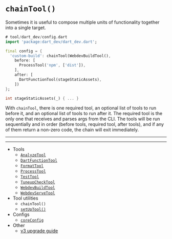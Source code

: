 # `chainTool()`

Sometimes it is useful to compose multiple units of functionality together into
a single target.

```dart
# tool/dart_dev/config.dart
import 'package:dart_dev/dart_dev.dart';

final config = {
  'custom-build': chainTool(WebdevBuildTool(),
    before: [
      ProcessTool('npm', ['dist']),
    ],
    after: [
      DartFunctionTool(stageStaticAssets),
    ])
};

int stageStaticAssets(_) { ... }
```

With `chainTool`, there is one required tool, an optional list of tools to run
before it, and an optional list of tools to run after it. The required tool is
the only one that receives and parses args from the CLI. The tools will be run
sequentially and in order (before tools, required tool, after tools), and if any
of them return a non-zero code, the chain will exit immediately.

---
---

<!-- Table of Contents -->

- Tools
  - [`AnalyzeTool`][analyze-tool]
  - [`DartFunctionTool`][dart-function-tool]
  - [`FormatTool`][format-tool]
  - [`ProcessTool`][process-tool]
  - [`TestTool`][test-tool]
  - [`TuneupCheckTool`][tuneup-check-tool]
  - [`WebdevBuildTool`][webdev-build-tool]
  - [`WebdevServeTool`][webdev-serve-tool]
- Tool utilities
  - `chainTool()`
  - [`setUpTool()`][set-up-tool]
- Configs
  - [`coreConfig`][core-config]
- Other
  - [v3 upgrade guide][v3-upgrade-guide]

<!-- Table of Contents Links -->
[analyze-tool]: /doc/tools/analyze-tool.md
[tuneup-check-tool]: /doc/tools/tuneup-check-tool.md
[dart-function-tool]: /doc/tools/dart-function-tool.md
[format-tool]: /doc/tools/format-tool.md
[process-tool]: /doc/tools/process-tool.md
[test-tool]: /doc/tools/test-tool.md
[webdev-build-tool]: /doc/tools/webdev-build-tool.md
[webdev-serve-tool]: /doc/tools/webdev-serve-tool.md
[chain-tool]: /doc/tool-utils/chain-tool.md
[set-up-tool]: /doc/tool-utils/set-up-tool.md
[core-config]: /doc/configs/core-config.md
[v3-upgrade-guide]: /doc/v3-upgrade-guide.md
